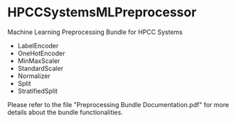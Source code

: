 # HPCCSystemsMLPreprocessor

Machine Learning Preprocessing Bundle for HPCC Systems
- LabelEncoder
- OneHotEncoder
- MinMaxScaler
- StandardScaler
- Normalizer
- Split
- StratifiedSplit

Please refer to the file "Preprocessing Bundle Documentation.pdf" for more details about the bundle functionalities.
